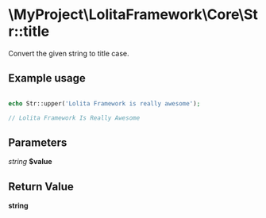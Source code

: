 \MyProject\LolitaFramework\Core\Str::title
===

Convert the given string to title case.

Example usage
---
```php

echo Str::upper('Lolita Framework is really awesome');

// Lolita Framework Is Really Awesome

```

Parameters
---

_string_  __$value__

Return Value
---
__string__
